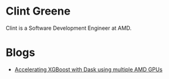 <head>
  <meta charset="UTF-8">
  <meta name="description" content="Clint Greene">
  <meta name="keywords" content="AMD GPU, MI300, MI250, ROCm, blog, contributor, blog author">
</head>

# Clint Greene

Clint is a Software Development Engineer at AMD.

# Blogs

* [Accelerating XGBoost with Dask using multiple AMD GPUs](../artificial-intelligence/xgboost-multi-gpu/README.md)

